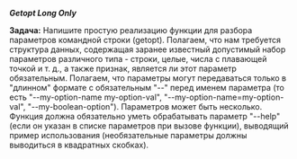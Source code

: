 <b><i>Getopt Long Only</i></b>

<b>Задача:</b>
Напишите простую реализацию функции для разбора параметров командной строки (getopt). Полагаем, что нам требуется структура данных, содержащая заранее известный допустимый набор параметров различного типа - строки, целые, числа с плавающей точкой и т. д., а также признак, является ли этот параметр обязательным. Полагаем, что параметры могут передаваться только в "длинном" формате с обязательным "--" перед именем параметра (то есть "--my-option-name my-option-val", "--my-option-name=my-option-val", "--my-boolean-option"). Параметров может быть несколько. Функция должна обязательно уметь обрабатывать параметр "--help" (если он указан в списке параметров при вызове функции), выводящий пример использования (необязательные параметры должны выводиться в квадратных скобках).
